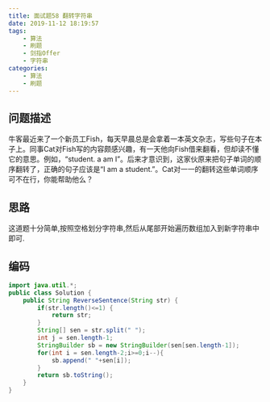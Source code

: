 ```yaml
---
title: 面试题58 翻转字符串
date: 2019-11-12 18:19:57
tags:
	- 算法
	- 刷题
	- 剑指Offer
    - 字符串
categories:
	- 算法
	- 刷题
---
```


## 问题描述

 牛客最近来了一个新员工Fish，每天早晨总是会拿着一本英文杂志，写些句子在本子上。同事Cat对Fish写的内容颇感兴趣，有一天他向Fish借来翻看，但却读不懂它的意思。例如，“student. a am I”。后来才意识到，这家伙原来把句子单词的顺序翻转了，正确的句子应该是“I am a student.”。Cat对一一的翻转这些单词顺序可不在行，你能帮助他么？ 

<!--more-->

## 思路

这道题十分简单,按照空格划分字符串,然后从尾部开始遍历数组加入到新字符串中即可.



## 编码

```java
import java.util.*;
public class Solution {
    public String ReverseSentence(String str) {
        if(str.length()<=1) {
            return str;
        }
        String[] sen = str.split(" ");
        int j = sen.length-1;
        StringBuilder sb = new StringBuilder(sen[sen.length-1]);
        for(int i = sen.length-2;i>=0;i--){
            sb.append(" "+sen[i]);
        }
        return sb.toString();
    }
}
```

